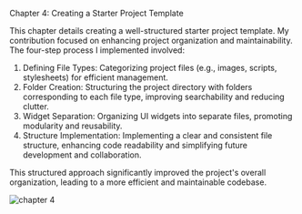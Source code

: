 Chapter 4: Creating a Starter Project Template

This chapter details creating a well-structured starter project template.  My contribution focused on enhancing project organization and maintainability.  
The four-step process I implemented involved: 
1) Defining File Types:  Categorizing project files (e.g., images, scripts, stylesheets) for efficient management.
2) Folder Creation:  Structuring the project directory with folders corresponding to each file type, improving searchability and reducing clutter.
3) Widget Separation:  Organizing UI widgets into separate files, promoting modularity and reusability.
4) Structure Implementation:  Implementing a clear and consistent file structure, enhancing code readability and simplifying future development and collaboration.

 This structured approach significantly improved the project's overall organization, leading to a more efficient and maintainable codebase.
 
 ![chapter 4](https://github.com/user-attachments/assets/1341e2e3-f61a-40e8-bbaa-0ec1d5216f6d)
